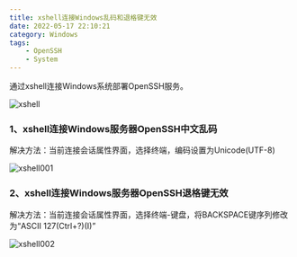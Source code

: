 ```yaml
---
title: xshell连接Windows乱码和退格键无效
date: 2022-05-17 22:10:21
category: Windows
tags: 
    - OpenSSH
    - System
---
```


通过xshell连接Windows系统部署OpenSSH服务。

![xshell](https://s2.loli.net/2022/06/06/WF6A7pkqbnIdUlC.jpg)

### 1、xshell连接Windows服务器OpenSSH中文乱码

解决方法：当前连接会话属性界面，选择终端，编码设置为Unicode(UTF-8)

![xshell001](https://s2.loli.net/2022/06/06/oZDBecCPmsW75Ej.png)

### 2、xshell连接Windows服务器OpenSSH退格键无效

解决方法：当前连接会话属性界面，选择终端-键盘，将BACKSPACE键序列修改为“ASCII 127(Ctrl+?)(I)”

![xshell002](https://s2.loli.net/2022/06/06/VmdxUG25grRz9hc.png)